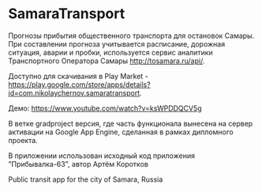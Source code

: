 # SamaraTransport
Прогнозы прибытия общественного транспорта для остановок Самары. При составлении прогноза учитывается расписание, дорожная ситуация, аварии и пробки, используется сервис аналитики Транспортного Оператора Самары http://tosamara.ru/api/.

Доступно для скачивания в Play Market - https://play.google.com/store/apps/details?id=com.nikolaychernov.samaratransport.

Демо: https://www.youtube.com/watch?v=ksWPDDQCV5g

В ветке gradproject версия, где часть функционала вынесена на сервер активации на Google App Engine, сделанная в рамках дипломного проекта.

В приложении использован исходный код приложения "Прибывалка-63", автор Артём Коротков

Public transit app for the city of Samara, Russia 
